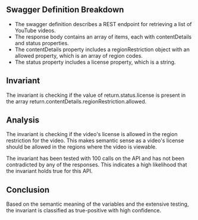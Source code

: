 ## Swagger Definition Breakdown
- The swagger definition describes a REST endpoint for retrieving a list of YouTube videos.
- The response body contains an array of items, each with contentDetails and status properties.
- The contentDetails property includes a regionRestriction object with an allowed property, which is an array of region codes.
- The status property includes a license property, which is a string.

## Invariant
The invariant is checking if the value of return.status.license is present in the array return.contentDetails.regionRestriction.allowed.

## Analysis
The invariant is checking if the video's license is allowed in the region restriction for the video. This makes semantic sense as a video's license should be allowed in the regions where the video is viewable.

The invariant has been tested with 100 calls on the API and has not been contradicted by any of the responses. This indicates a high likelihood that the invariant holds true for this API.

## Conclusion
Based on the semantic meaning of the variables and the extensive testing, the invariant is classified as true-positive with high confidence.
